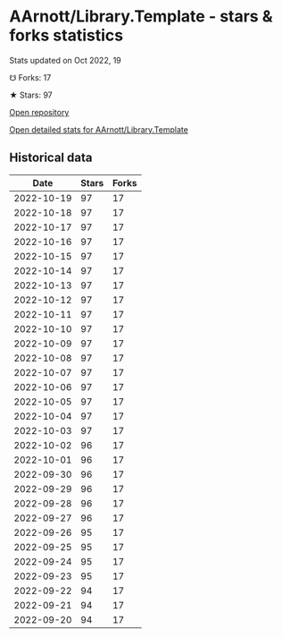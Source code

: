 # AArnott/Library.Template - stars & forks statistics

Stats updated on Oct 2022, 19

☋ Forks: 17

★ Stars: 97

[Open repository](https://github.com/AArnott/Library.Template)

[Open detailed stats for AArnott/Library.Template](https://reviewgithub.com/rep/AArnott/Library.Template)

## Historical data
| Date | Stars | Forks |
|------|-------|-------|
| 2022-10-19 | 97 | 17 | 
| 2022-10-18 | 97 | 17 | 
| 2022-10-17 | 97 | 17 | 
| 2022-10-16 | 97 | 17 | 
| 2022-10-15 | 97 | 17 | 
| 2022-10-14 | 97 | 17 | 
| 2022-10-13 | 97 | 17 | 
| 2022-10-12 | 97 | 17 | 
| 2022-10-11 | 97 | 17 | 
| 2022-10-10 | 97 | 17 | 
| 2022-10-09 | 97 | 17 | 
| 2022-10-08 | 97 | 17 | 
| 2022-10-07 | 97 | 17 | 
| 2022-10-06 | 97 | 17 | 
| 2022-10-05 | 97 | 17 | 
| 2022-10-04 | 97 | 17 | 
| 2022-10-03 | 97 | 17 | 
| 2022-10-02 | 96 | 17 | 
| 2022-10-01 | 96 | 17 | 
| 2022-09-30 | 96 | 17 | 
| 2022-09-29 | 96 | 17 | 
| 2022-09-28 | 96 | 17 | 
| 2022-09-27 | 96 | 17 | 
| 2022-09-26 | 95 | 17 | 
| 2022-09-25 | 95 | 17 | 
| 2022-09-24 | 95 | 17 | 
| 2022-09-23 | 95 | 17 | 
| 2022-09-22 | 94 | 17 | 
| 2022-09-21 | 94 | 17 | 
| 2022-09-20 | 94 | 17 | 

